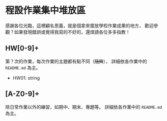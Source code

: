 程設作業集中堆放區
================
感謝各位光臨，這裡顧名思義，就是個拿來擺放學校作業成果的地方，
歡迎參觀？如果發現錯誤或覺得我寫的不好的，還煩請各位多多指教！

HW[0-9]+
--------
第？次的作業，每次作業的主題都有點不同（~~隨興~~），
詳細依各作業中的 `README.md` 為主。

* HW01: string

[A-Z0-9]+
---------
除日常作業以外的練習，如期中、期末、專題等。
詳細依各作業中的 `README.md` 為主。
